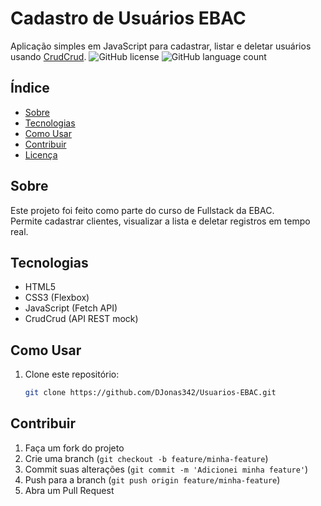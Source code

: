 # Cadastro de Usuários EBAC
Aplicação simples em JavaScript para cadastrar, listar e deletar usuários usando [CrudCrud](https://crudcrud.com).
![GitHub license](https://img.shields.io/badge/license-MIT-blue.svg)
![GitHub language count](https://img.shields.io/github/languages/count/seu-usuario/seu-repo)

## Índice
- [Sobre](#sobre)
- [Tecnologias](#tecnologias)
- [Como Usar](#como-usar)
- [Contribuir](#contribuir)
- [Licença](#licença)

## Sobre
Este projeto foi feito como parte do curso de Fullstack da EBAC.  
Permite cadastrar clientes, visualizar a lista e deletar registros em tempo real.

## Tecnologias
- HTML5
- CSS3 (Flexbox)
- JavaScript (Fetch API)
- CrudCrud (API REST mock)

## Como Usar

1. Clone este repositório:
   ```bash
   git clone https://github.com/DJonas342/Usuarios-EBAC.git

## Contribuir
1. Faça um fork do projeto
2. Crie uma branch (`git checkout -b feature/minha-feature`)
3. Commit suas alterações (`git commit -m 'Adicionei minha feature'`)
4. Push para a branch (`git push origin feature/minha-feature`)
5. Abra um Pull Request

